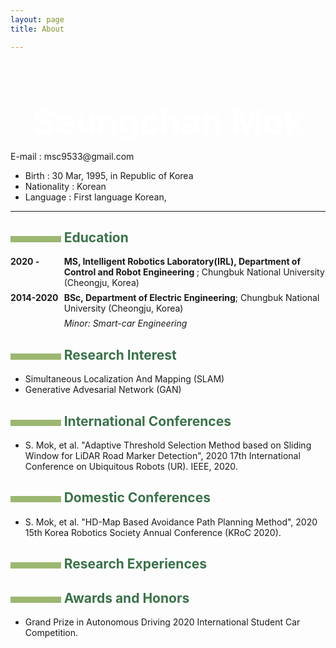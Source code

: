 ```yaml
---
layout: page 
title: About

---
```


<style type="text/css">
  /*
   *  * Copyright 2013 Christophe-Marie Duquesne <chmd@chmd.fr>
   *   *
   *    * CSS for making a resume with pandoc. Inspired by moderncv.
   *     *
   *      * This CSS document is delivered to you under the CC BY-SA 3.0 License.
   *       * https://creativecommons.org/licenses/by-sa/3.0/deed.en_US
   *        */
  
  
  /* Title of the resume */
  h1 {
      font-size: 55px;
      color: #FFFFFF;
      text-align:center;
      margin-bottom:15px;
  }
  
  /* Titles of categories */
  h2 {
      color: #397249;
  }
  /* There is a bar just before each category */
  h2:before {
      content: "";
      display: inline-block;
      margin-right:1%;
      width: 16%;
      height: 10px;
      background-color: #9CB770;
  }
  
  /* Definitions */
  dt {
      float: left;
      clear: left;
      width: 17%;
      font-weight: bold;
  }
  dd {
      margin-left: 17%;
  }
  p {
      margin-top:0;
      margin-bottom:7px;
  }
  
  /* Blockquotes */
  blockquote {
      text-align: center
  }
  
  /* Links */
  a {
      text-decoration: none;
  }
  
  /* Horizontal separators */
  hr {
      color: #A6A6A6;
  }
  
  table {
      width: 100%;
      border-top: solid;
      border-bottom: solid;
      border-color:#999999;
  }
  </style>


<h1 id="Seung-Chan Mok">Seungchan Mok</h1>

E-mail : msc9533@gmail.com

- Birth : 30 Mar, 1995, in Republic of Korea
- Nationality : Korean
- Language : First language Korean, 

---

## Education

<dl>
<dt>
2020 - 
</dt>
<dd><p><strong>
MS, Intelligent Robotics Laboratory(IRL), Department of Control and Robot Engineering
</strong>; 
Chungbuk National University (Cheongju, Korea)
</p>
<!-- <p><em>Thesis title: Deep Learning Approaches to the Self-Awesomeness Estimation Problem</em></p> -->
</dd>


<dt>2014-2020</dt>
<dd><p><strong> BSc, Department of Electric Engineering</strong>; 
Chungbuk National University (Cheongju, Korea)</p>
<p><em>Minor: Smart-car Engineering</em></p>
</dd>
</dl>


## Research Interest

- Simultaneous Localization And Mapping (SLAM)
- Generative Advesarial Network (GAN)

## International Conferences

- S. Mok, et al. "Adaptive Threshold Selection Method based on Sliding Window for LiDAR Road Marker Detection", 2020 17th International Conference on Ubiquitous Robots (UR). IEEE, 2020. 

## Domestic Conferences

- S. Mok, et al. "HD-Map Based Avoidance Path Planning Method", 2020 15th Korea Robotics Society Annual Conference (KRoC 2020).

## Research Experiences


## Awards and Honors

- Grand Prize in Autonomous Driving 2020 [International Student Car Competition](http://www.kasa.kr/cev/index.php).